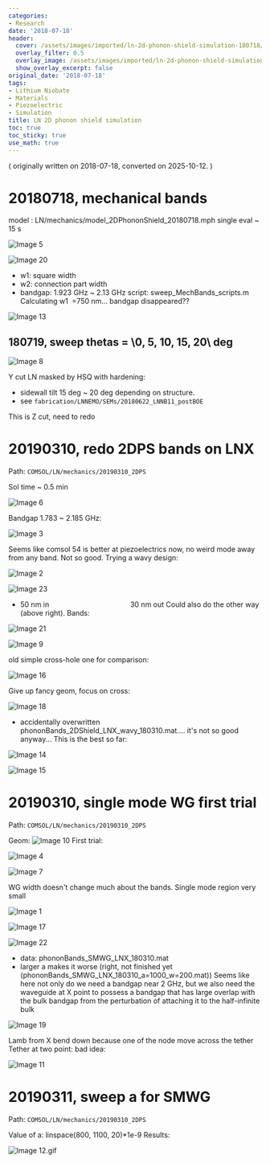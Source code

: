 ```yaml
---
categories:
- Research
date: '2018-07-18'
header:
  cover: /assets/images/imported/ln-2d-phonon-shield-simulation-180718/image8.png
  overlay_filter: 0.5
  overlay_image: /assets/images/imported/ln-2d-phonon-shield-simulation-180718/image8.png
  show_overlay_excerpt: false
original_date: '2018-07-18'
tags:
- Lithium Niobate
- Materials
- Piezoelectric
- Simulation
title: LN 2D phonon shield simulation
toc: true
toc_sticky: true
use_math: true
---
```


( originally written on 2018-07-18, converted on 2025-10-12. )

# 20180718, mechanical bands
model : LN/mechanics/model_2DPhononShield_20180718.mph
single eval \~ 15 s

![Image 5](/assets/images/imported/ln-2d-phonon-shield-simulation-180718/image5.png)

![Image 20](/assets/images/imported/ln-2d-phonon-shield-simulation-180718/image20.png)

- w1: square width
- w2: connection part width
- bandgap: 1.923 GHz \~ 2.13 GHz
script: sweep_MechBands_scripts.m
Calculating w1  =750 nm... bandgap disappeared??

![Image 13](/assets/images/imported/ln-2d-phonon-shield-simulation-180718/image13.png)

## 180719, sweep thetas = \0, 5, 10, 15, 20\ deg

![Image 8](/assets/images/imported/ln-2d-phonon-shield-simulation-180718/image8.png)

Y cut LN masked by HSQ with hardening:
- sidewall tilt 15 deg \~ 20 deg depending on structure.
- see `fabrication/LNNEMO/SEMs/20180622_LNNB11_postBOE`

This is Z cut, need to redo
# 20190310, redo 2DPS bands on LNX
Path: `COMSOL/LN/mechanics/20190310_2DPS`

Sol time \~ 0.5 min

![Image 6](/assets/images/imported/ln-2d-phonon-shield-simulation-180718/image6.png)

Bandgap 1.783 \~ 2.185 GHz:

![Image 3](/assets/images/imported/ln-2d-phonon-shield-simulation-180718/image3.png)

Seems like comsol 54 is better at piezoelectrics now, no weird mode away from any band.
Not so good. Trying a wavy design:

![Image 2](/assets/images/imported/ln-2d-phonon-shield-simulation-180718/image2.png)

![Image 23](/assets/images/imported/ln-2d-phonon-shield-simulation-180718/image23.png)

- 50 nm in                                         30 nm out
Could also do the other way (above right).
Bands:

![Image 21](/assets/images/imported/ln-2d-phonon-shield-simulation-180718/image21.png)

![Image 9](/assets/images/imported/ln-2d-phonon-shield-simulation-180718/image9.png)

old simple cross-hole one for comparison:

![Image 16](/assets/images/imported/ln-2d-phonon-shield-simulation-180718/image16.png)

Give up fancy geom, focus on cross:

![Image 18](/assets/images/imported/ln-2d-phonon-shield-simulation-180718/image18.png)

- accidentally overwritten phononBands_2DShield_LNX_wavy_180310.mat.... it's not so good anyway...
This is the best so far:

![Image 14](/assets/images/imported/ln-2d-phonon-shield-simulation-180718/image14.png)

![Image 15](/assets/images/imported/ln-2d-phonon-shield-simulation-180718/image15.png)

# 20190310, single mode WG first trial
Path: `COMSOL/LN/mechanics/20190310_2DPS`

Geom: ![Image 10](/assets/images/imported/ln-2d-phonon-shield-simulation-180718/image10.png)
First trial:

![Image 4](/assets/images/imported/ln-2d-phonon-shield-simulation-180718/image4.png)

![Image 7](/assets/images/imported/ln-2d-phonon-shield-simulation-180718/image7.png)

WG width doesn't change much about the bands.
Single mode region very small

![Image 1](/assets/images/imported/ln-2d-phonon-shield-simulation-180718/image1.png)

![Image 17](/assets/images/imported/ln-2d-phonon-shield-simulation-180718/image17.png)

![Image 22](/assets/images/imported/ln-2d-phonon-shield-simulation-180718/image22.png)

- data: phononBands_SMWG_LNX_180310.mat
- larger a makes it worse (right, not finished yet (phononBands_SMWG_LNX_180310_a=1000_w=200.mat))
Seems like here not only do we need a bandgap near 2 GHz, but we also need the waveguide at X point to possess a bandgap that has large overlap with the bulk bandgap from the perturbation of attaching it to the half-infinite bulk

![Image 19](/assets/images/imported/ln-2d-phonon-shield-simulation-180718/image19.png)

Lamb from X bend down because one of the node move across the tether
Tether at two point: bad idea:

![Image 11](/assets/images/imported/ln-2d-phonon-shield-simulation-180718/image11.png)

# 20190311, sweep a for SMWG
Path: `COMSOL/LN/mechanics/20190310_2DPS`

Value of a: linspace(800, 1100, 20)*1e-9
Results:

![Image 12.gif](/assets/images/imported/ln-2d-phonon-shield-simulation-180718/image12.gif)